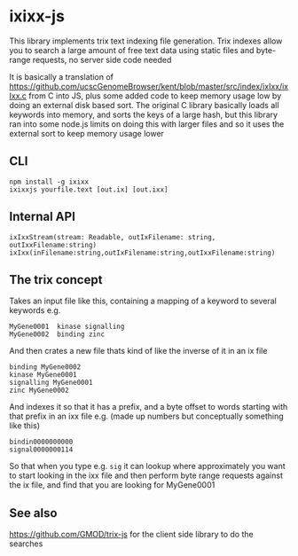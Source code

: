 # ixixx-js

This library implements trix text indexing file generation. Trix indexes allow you to search a large amount of free text data using static files and byte-range requests, no server side code needed

It is basically a translation of https://github.com/ucscGenomeBrowser/kent/blob/master/src/index/ixIxx/ixIxx.c from C into JS, plus some added code to keep memory usage low by doing an external disk based sort. The original C library basically loads all keywords into memory, and sorts the keys of a large hash, but this library ran into some node.js limits on doing this with larger files and so it uses the external sort to keep memory usage lower

## CLI

```
npm install -g ixixx
ixixxjs yourfile.text [out.ix] [out.ixx]
```

## Internal API

```
ixIxxStream(stream: Readable, outIxFilename: string, outIxxFilename:string)
ixIxx(inFilename:string,outIxFilename:string,outIxxFilename:string)
```

## The trix concept

Takes an input file like this, containing a mapping of a keyword to several keywords e.g.

```
MyGene0001  kinase signalling
MyGene0002  binding zinc
```

And then crates a new file thats kind of like the inverse of it in an ix file

```
binding MyGene0002
kinase MyGene0001
signalling MyGene0001
zinc MyGene0002
```

And indexes it so that it has a prefix, and a byte offset to words starting with that prefix in an ixx file e.g. (made up numbers but conceptually something like this)

```
bindin0000000000
signal0000000114
```

So that when you type e.g. `sig` it can lookup where approximately you want to start looking in the ixx file and then perform byte range requests against the ix file, and find that you are looking for MyGene0001

## See also

https://github.com/GMOD/trix-js for the client side library to do the searches
